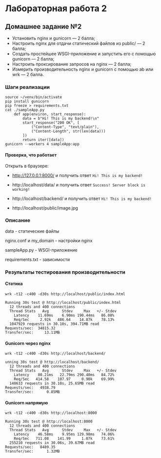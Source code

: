 # Лабораторная работа 2

## Домашнее задание №2

- Установить nginx и gunicorn — 2 балла;
- Настроить nginx для отдачи статический файлов из public/ — 2 балла;
- Создать простейшее WSGI-приложение и запустить его с помощью gunicorn — 2 балла;
- Настроить проксирование запросов на nginx — 2 балла;
- Измерить производительность nginx и gunicorn c помощью ab или wrk — 2 балла.

### Шаги реализации

```
source ~/venv/bin/activate
pip install gunicorn
pip freeze > requirements.txt
cat ./sampleApp.py
    def app(environ, start_response):
        data = b"Hi! This is my backend!\n"
        start_response("200 OK", [
            ("Content-Type", "text/plain"),
            ("Content-Length", str(len(data)))
        ])
        return iter([data])
gunicorn --workers 4 sampleApp:app
```
#### Проверка, что работает

Открыть в браузере:

- http://127.0.0.1:8000/ и получить ответ `Hi! This is my backend!`

- http://localhost/data/ и получить ответ `Success! Server block is working!`

- http://localhost/backend/ и получить ответ `Hi! This is my backend!`

- http://localhost/public/image.jpg

### Описание
data - статические файлы

nginx.conf и my_domain - настройки nginx

sampleApp.py - WSGI-приложение

requirements.txt - зависимости

### Результаты тестирования производительности
#### Статика
```
wrk -t12 -c400 -d30s http://localhost/public/index.html

Running 30s test @ http://localhost/public/index.html
  12 threads and 400 connections
  Thread Stats   Avg      Stdev     Max   +/- Stdev
    Latency    11.69ms    6.90ms 190.44ms   86.08%
    Req/Sec     2.92k   486.64    14.87k    78.13%
  1047929 requests in 30.10s, 394.71MB read
Requests/sec:  34815.32
Transfer/sec:     13.11MB
```
#### Gunicorn через nginx
```
wrk -t12 -c400 -d30s http://localhost/backend/

unning 30s test @ http://localhost/backend/
  12 threads and 400 connections
  Thread Stats   Avg      Stdev     Max   +/- Stdev
    Latency    80.21ms   22.79ms 290.40ms   84.72%
    Req/Sec   414.58    107.97     0.90k    69.99%
  148633 requests in 30.10s, 25.65MB read
Requests/sec:   4938.79
Transfer/sec:      0.85MB
```
#### Gunicorn напрямую
```
wrk -t12 -c400 -d30s http://localhost:8000

Running 30s test @ http://localhost:8000
  12 threads and 400 connections
  Thread Stats   Avg      Stdev     Max   +/- Stdev
    Latency    46.58ms    9.95ms 129.98ms   74.06%
    Req/Sec   711.08    141.99     1.07k    73.61%
  255210 requests in 30.06s, 39.67MB read
Requests/sec:   8489.35
Transfer/sec:      1.32MB
```

